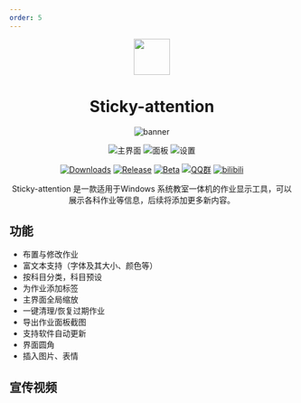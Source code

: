 ```yaml
---
order: 5
---
```


<div align="center">

<img src="/icon/ACS/Sticky-attention.png" width="64"/>

# Sticky-attention

<ArticleMetadata />

![banner](https://raw.githubusercontent.com/Sticky-attention/Sticky-attention/master/image/banner.jpg)

![主界面](/images/Sticky-attention/main-interface.png)
![面板](/images/Sticky-attention/faceplate.png)
![设置](/images/Sticky-attention/setting.png)

[![Downloads](https://img.shields.io/github/downloads/Sticky-attention/Sticky-attention/total?style=social&label=Downloads&logo=github)](https://github.com/Sticky-attention/Sticky-attention/releases/latest)
[![Release](https://img.shields.io/github/v/release/Sticky-attention/Sticky-attention?style=flat&color=%233fb950&label=正式版)](https://github.com/Sticky-attention/Sticky-attention/releases/latest)
[![Beta](https://img.shields.io/github/v/release/Sticky-attention/Sticky-attention?include_prereleases&style=flat&color=orange&label=测试版)](https://github.com/Sticky-attention/Sticky-attention/releases)
[![QQ群](https://img.shields.io/badge/-QQ%E7%BE%A4%EF%BD%9C680019081-blue?style=flat&logo=QQ)](https://qm.qq.com/q/neHPnfBSJq)
[![bilibili](https://img.shields.io/badge/-UP%E4%B8%BB%EF%BD%9C%E7%BA%AA%E6%B7%8B2024-%23FB7299?style=flat&logo=bilibili)](https://space.bilibili.com/3546750482647776)

Sticky-attention 是一款适用于Windows 系统教室一体机的作业显示工具，可以展示各科作业等信息，后续将添加更多新内容。

</div>

<GitHubCard owner="Sticky-attention" repo="Sticky-attention" />

## 功能

- 布置与修改作业
- 富文本支持（字体及其大小、颜色等）
- 按科目分类，科目预设
- 为作业添加标签
- 主界面全局缩放
- 一键清理/恢复过期作业
- 导出作业面板截图
- 支持软件自动更新
- 界面圆角
- 插入图片、表情

## 宣传视频
<BilibiliVideo bvid="BV1YJ4Fe5EgD" />